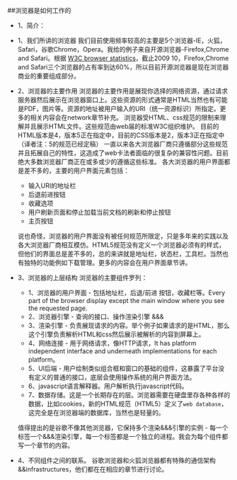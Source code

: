 ##浏览器是如何工作的
 - 1、简介：
  - 1、我们所讲的浏览器
我们目前使用频率较高的主要是5个浏览器-IE，火狐，Safari，谷歌Chrome，Opera。我给的例子来自开源浏览器-Firefox,Chrome and Safari。根据 [W3C browser statistics](http://www.w3schools.com/browsers/browsers_stats.asp)，截止2009 10，Firefox,Chrome and Safari三个浏览器的占有率到达60%，所以目前开源浏览器是现在浏览器商业的重要组成部分。
  - 2、浏览器的主要作用
   浏览器的主要作用是展现你选择的网络资源，通过请求服务器然后展示在浏览器窗口上。这些资源的形式通常是HTML当然也有可能是PDF，图片等。资源的地址被用户输入的URI（统一资源标识）所指定。更多的相关内容会在network章节补充。
   浏览器受HTML、css规范的限制来理解并且展示HTML文件。这些规范由web届的标准W3C组织维护。
	 目前的HTML版本是4，版本5正在指定中，目前的CSS版本是2，版本3正在指定中（译者注：5的规范已经定稿）
	 一直以来各大浏览器厂商只遵循部分这些规范并且拓展自己的特性，这造成了web卡法者面临的很复杂的兼容性问题。目前绝大多数浏览器厂商正在或多或少的遵循这些标准。
	 各大浏览器的用户界面都是差不多的，主要的用户界面元素包括：
	 
	  - 输入URI的地址栏
	  - 后退前进按钮
	  - 收藏选项
	  - 用户刷新页面和停止加载当前文档的刷新和停止按钮
	  - 主页按钮
		
	 说也奇怪，浏览器的用户界面没有被任何规范所限定，只是多年来的实践以及各大浏览器厂商相互模仿。HTML5规范没有定义一个浏览器必须有的样式，但他们的界面总是差不多的，总的来讲就是地址栏，状态栏，工具栏。当然也有独特的功能例如下载管理。更多的内容会在用户界面章节讲。
  - 3、浏览器的上层结构
	 浏览器的主要组件罗列：
	 - 1、浏览器的用户界面 - 包括地址栏，后退/前进 按钮，收藏栏等。Every part of the browser display except the main window where you see the requested page.
	 - 2、浏览器引擎 - 查询的接口、操作渲染引擎 &&&
	 - 3、渲染引擎 - 负责展现请求的内容。举个例子如果请求的是HTML，那么这个引擎负责解析HTML和css然后展示被解析的内容到屏幕上。
	 - 4、网络连接 - 用于网络请求，像HTTP请求，It has platform independent interface and underneath implementations for each platform。
	 - 5、UI后端 - 用户绘制类似组合框和窗口的基础的组件，这暴露了平台没有定义的普通的接口，底层会使用操作系统的用户界面方法。
	 - 6、javascript语言解释器。用户解析执行javascript代码。
	 - 7、数据存储。这是一个长期存在的层。浏览器需要在硬盘里存各种各样的数据，比如cookies，新的HTML规范（HTML5）定义了`web database`，这完全是在浏览器端的数据库，当然也是轻量的。
	 
    值得提出的是谷歌不像其他浏览器，它保持多个渲染&&&引擎的实例 - 每一个标签一个&&&渲染引擎，每一个标签都是一个独立的进程。我会为每个组件都写一个章节的内容。
		
  - 4、不同组件之间的联系。
	谷歌浏览器和火狐浏览器都有特殊的通信架构&&infrastructures，他们都在在相应的章节进行讨论。
